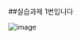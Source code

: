 
##실습과제 1번입니다

![image](https://github.com/user-attachments/assets/ac520ea3-64d8-41bf-900b-8387f67d4426)

